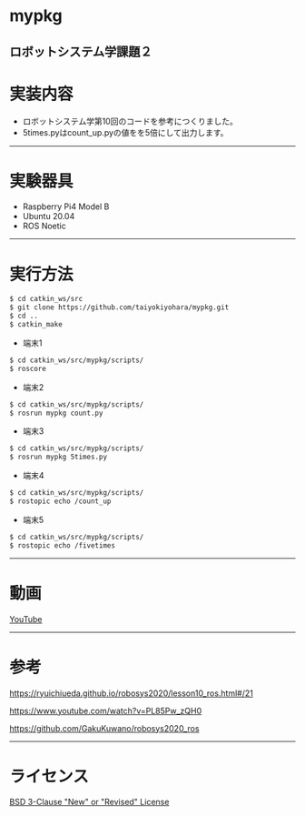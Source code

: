 # mypkg
ロボットシステム学課題２
--- 
# 実装内容
- ロボットシステム学第10回のコードを参考につくりました。
- 5times.pyはcount_up.pyの値をを5倍にして出力します。
---
# 実験器具
- Raspberry Pi4 Model B
- Ubuntu 20.04
- ROS Noetic
---
# 実行方法
``` bash
$ cd catkin_ws/src
$ git clone https://github.com/taiyokiyohara/mypkg.git
$ cd ..
$ catkin_make
```

- 端末1
```bash
$ cd catkin_ws/src/mypkg/scripts/ 
$ roscore
```

- 端末2
```bash
$ cd catkin_ws/src/mypkg/scripts/ 
$ rosrun mypkg count.py
```

- 端末3
```bash
$ cd catkin_ws/src/mypkg/scripts/ 
$ rosrun mypkg 5times.py
```

- 端末4
```bash
$ cd catkin_ws/src/mypkg/scripts/ 
$ rostopic echo /count_up
```

- 端末5
```bash
$ cd catkin_ws/src/mypkg/scripts/ 
$ rostopic echo /fivetimes
```
--- 
# 動画
[YouTube](https://youtu.be/usZd8z_JHAA)

--- 
# 参考
https://ryuichiueda.github.io/robosys2020/lesson10_ros.html#/21

https://www.youtube.com/watch?v=PL85Pw_zQH0

https://github.com/GakuKuwano/robosys2020_ros

--- 
# ライセンス
[BSD 3-Clause "New" or "Revised" License](https://github.com/taiyokiyohara/mypkg/blob/master/LICENSE)


